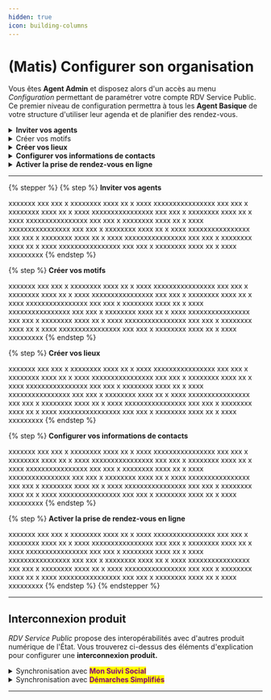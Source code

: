 ```yaml
---
hidden: true
icon: building-columns
---
```


# (Matis) Configurer son organisation

Vous êtes **Agent Admin** et disposez alors d'un accès au menu _Configuration_ permettant de paramétrer votre compte RDV Service Public. Ce premier niveau de configuration permettra à tous les **Agent Basique** de votre structure d'utiliser leur agenda et de planifier des rendez-vous. &#x20;

<details>

<summary><strong>Inviter vos agents</strong> </summary>



</details>

<details>

<summary>Créer vos motifs</summary>

Le motif est la raison du rendez-vous. Il permet de catégoriser les prises de rendez-vous, d’informer l’agent sur le contenu attendu et d’affiner les options (présentiel, téléphone, visio, option de prise de rendez-vous en ligne). **Les motifs sont nécessaires pour la planification d'un rendez-vous.**&#x20;

<mark style="background-color:purple;">Les</mark> <mark style="background-color:purple;"></mark><mark style="background-color:purple;">**Agents Basique**</mark> <mark style="background-color:purple;"></mark><mark style="background-color:purple;">ne pourront utiliser que les motifs associés à leur service 💡</mark>

Une fois configurés, tous vos motifs seront alors accessibles aux agents des services associés. Les agents pourront créer des plages de disponibilités avec des motifs configurés et ainsi faciliter la recherche de créneaux dans votre organisation. Ils pourront également planifier des rendez-vous directement dans leur agenda en sélectionnant un motif.&#x20;

**Information générale**&#x20;

Un motif est avant tout un objet de rendez-vous qui se configure par un nom, une durée par défaut, un type et un service associé.&#x20;

Si vous souhaitez proposer plusieurs modalités de rendez-vous (sur place, par téléphone, par visioconférence ou à domicile) ou plusieurs durée par défaut (30 minutes ou 60 minutes) pour un même motif, il sera nécessaire de dupliquer et créer plusieurs motifs.&#x20;

**Réservation en ligne**&#x20;

Un motif peut-être ouvert ou non à la prise de rendez-vous en ligne. Vous pouvez sélectionner cette option depuis l'onglet réservation en ligne en cochant _ouvert aux usagers_.&#x20;

Dès lors que vous ouvrez la prise de rendez-vous en ligne pour un motif, vous accéderez à des options de configurations supplémentaires liées au délais minimum et maximum de réservation. En configurant ces options, vous pouvez limiter la visibilités des disponibilités des plages de disponibilités des agents dans le parcours de prise de rendez-vous en ligne.&#x20;

Aussi, vous pouvez offrir la possibilité à vos usagers de modifier leur créneau de rendez-vous en autonomie. Un bouton déplacer le RDV s'affichera depuis leur récapitulatif de rendez-vous accessible depuis les notifications **email** et **SMS** :&#x20;

**Instruction et notification**



</details>

<details>

<summary><strong>Créer vos lieux</strong> </summary>



</details>

<details>

<summary><strong>Configurer vos informations de contacts</strong></summary>

Vous pouvez personnaliser les informations de contacts de votre administration. Ces champs libre à compléter apparaîtront dans les **notifications email** et **SMS** des usagers.&#x20;

Cette fonctionnalité répond à un besoin usager. Celui de pouvoir facilement contacter son administration en cas de besoin (difficultés à annuler son rendez-vous en autonomie, besoin d'informations complémentaires au rendez-vous, demande de modification de rendez-vous etc ...)

Ces informations apparaîtront ainsi dans les récapitulatif de rendez-vous accessible depuis les notifications email ou SMS :&#x20;

&#x20;![](<../../.gitbook/assets/Capture d’écran 2025-03-31 à 13.33.51.png>)

</details>

<details>

<summary><strong>Activer la prise de rendez-vous en ligne</strong> </summary>













* Commune avec <mark style="color:purple;">**France Titres**</mark>





* Conseillers Numériques avec la <mark style="color:purple;">**Cartographie Nationale des lieux d'inclusion numérique**</mark>



</details>







***

{% stepper %}
{% step %}
**Inviter vos agents**&#x20;

xxxxxxx xxx xxx x xxxxxxxx xxxx xx x xxxx xxxxxxxxxxxxxxxx xxx xxx x xxxxxxxx xxxx xx x xxxx xxxxxxxxxxxxxxxx xxx xxx x xxxxxxxx xxxx xx x xxxx xxxxxxxxxxxxxxxx xxx xxx x xxxxxxxx xxxx xx x xxxx xxxxxxxxxxxxxxxx xxx xxx x xxxxxxxx xxxx xx x xxxx xxxxxxxxxxxxxxxx xxx xxx x xxxxxxxx xxxx xx x xxxx xxxxxxxxxxxxxxxx xxx xxx x xxxxxxxx xxxx xx x xxxx xxxxxxxxxxxxxxxx xxx xxx x xxxxxxxx xxxx xx x xxxx xxxxxxxxx
{% endstep %}

{% step %}
**Créer vos motifs**&#x20;

xxxxxxx xxx xxx x xxxxxxxx xxxx xx x xxxx xxxxxxxxxxxxxxxx xxx xxx x xxxxxxxx xxxx xx x xxxx xxxxxxxxxxxxxxxx xxx xxx x xxxxxxxx xxxx xx x xxxx xxxxxxxxxxxxxxxx xxx xxx x xxxxxxxx xxxx xx x xxxx xxxxxxxxxxxxxxxx xxx xxx x xxxxxxxx xxxx xx x xxxx xxxxxxxxxxxxxxxx xxx xxx x xxxxxxxx xxxx xx x xxxx xxxxxxxxxxxxxxxx xxx xxx x xxxxxxxx xxxx xx x xxxx xxxxxxxxxxxxxxxx xxx xxx x xxxxxxxx xxxx xx x xxxx xxxxxxxxx
{% endstep %}

{% step %}
**Créer vos lieux**&#x20;

xxxxxxx xxx xxx x xxxxxxxx xxxx xx x xxxx xxxxxxxxxxxxxxxx xxx xxx x xxxxxxxx xxxx xx x xxxx xxxxxxxxxxxxxxxx xxx xxx x xxxxxxxx xxxx xx x xxxx xxxxxxxxxxxxxxxx xxx xxx x xxxxxxxx xxxx xx x xxxx xxxxxxxxxxxxxxxx xxx xxx x xxxxxxxx xxxx xx x xxxx xxxxxxxxxxxxxxxx xxx xxx x xxxxxxxx xxxx xx x xxxx xxxxxxxxxxxxxxxx xxx xxx x xxxxxxxx xxxx xx x xxxx xxxxxxxxxxxxxxxx xxx xxx x xxxxxxxx xxxx xx x xxxx xxxxxxxxx
{% endstep %}

{% step %}
**Configurer vos informations de contacts**

xxxxxxx xxx xxx x xxxxxxxx xxxx xx x xxxx xxxxxxxxxxxxxxxx xxx xxx x xxxxxxxx xxxx xx x xxxx xxxxxxxxxxxxxxxx xxx xxx x xxxxxxxx xxxx xx x xxxx xxxxxxxxxxxxxxxx xxx xxx x xxxxxxxx xxxx xx x xxxx xxxxxxxxxxxxxxxx xxx xxx x xxxxxxxx xxxx xx x xxxx xxxxxxxxxxxxxxxx xxx xxx x xxxxxxxx xxxx xx x xxxx xxxxxxxxxxxxxxxx xxx xxx x xxxxxxxx xxxx xx x xxxx xxxxxxxxxxxxxxxx xxx xxx x xxxxxxxx xxxx xx x xxxx xxxxxxxxx
{% endstep %}

{% step %}
**Activer la prise de rendez-vous en ligne**&#x20;

xxxxxxx xxx xxx x xxxxxxxx xxxx xx x xxxx xxxxxxxxxxxxxxxx xxx xxx x xxxxxxxx xxxx xx x xxxx xxxxxxxxxxxxxxxx xxx xxx x xxxxxxxx xxxx xx x xxxx xxxxxxxxxxxxxxxx xxx xxx x xxxxxxxx xxxx xx x xxxx xxxxxxxxxxxxxxxx xxx xxx x xxxxxxxx xxxx xx x xxxx xxxxxxxxxxxxxxxx xxx xxx x xxxxxxxx xxxx xx x xxxx xxxxxxxxxxxxxxxx xxx xxx x xxxxxxxx xxxx xx x xxxx xxxxxxxxxxxxxxxx xxx xxx x xxxxxxxx xxxx xx x xxxx xxxxxxxxx
{% endstep %}
{% endstepper %}

***

## Interconnexion produit

_RDV Service Public_ propose des interopérabilités avec d'autres produit numérique de l'État. Vous trouverez ci-dessus des éléments d'explication pour configurer une **interconnexion produit.**

<details>

<summary>Synchronisation avec <mark style="color:purple;"><strong>Mon Suivi Social</strong></mark> </summary>

xxxxxxx xxx xxx x xxxxxxxx xxxx xx x xxxx xxxxxxxxxxxxxxxx xxx xxx x xxxxxxxx xxxx xx x xxxx xxxxxxxxxxxxxxxx xxx xxx x xxxxxxxx xxxx xx x xxxx xxxxxxxxxxxxxxxx xxx xxx x xxxxxxxx xxxx xx x xxxx xxxxxxxxxxxxxxxx xxx xxx x xxxxxxxx xxxx xx x xxxx xxxxxxxxxxxxxxxx xxx xxx x xxxxxxxx xxxx xx x xxxx xxxxxxxxxxxxxxxx xxx xxx x xxxxxxxx xxxx xx x xxxx xxxxxxxxxxxxxxxx xxx xxx x xxxxxxxx xxxx xx x xxxx xxxxxxxxx

</details>

<details>

<summary>Synchronisation avec <mark style="color:purple;"><strong>Démarches Simplifiés</strong></mark></summary>

xxxxxxx xxx xxx x xxxxxxxx xxxx xx x xxxx xxxxxxxxxxxxxxxx xxx xxx x xxxxxxxx xxxx xx x xxxx xxxxxxxxxxxxxxxx xxx xxx x xxxxxxxx xxxx xx x xxxx xxxxxxxxxxxxxxxx xxx xxx x xxxxxxxx xxxx xx x xxxx xxxxxxxxxxxxxxxx xxx xxx x xxxxxxxx xxxx xx x xxxx xxxxxxxxxxxxxxxx xxx xxx x xxxxxxxx xxxx xx x xxxx xxxxxxxxxxxxxxxx xxx xxx x xxxxxxxx xxxx xx x xxxx xxxxxxxxxxxxxxxx xxx xxx x xxxxxxxx xxxx xx x xxxx xxxxxxxxx

</details>

***

